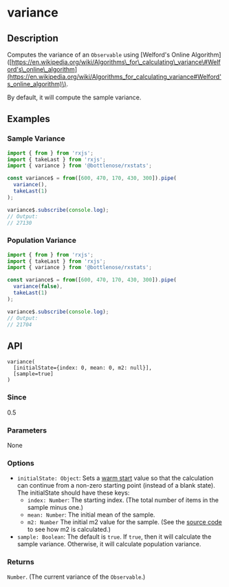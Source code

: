 # variance

## Description

Computes the variance of an `Observable` using \[Welford's Online Algorithm\]\([https://en.wikipedia.org/wiki/Algorithms\_for\_calculating\_variance\#Welford's\_online\_algorithm](https://en.wikipedia.org/wiki/Algorithms_for_calculating_variance#Welford's_online_algorithm)\).

By default, it will compute the sample variance.

## Examples

### Sample Variance

```javascript
import { from } from 'rxjs';
import { takeLast } from 'rxjs';
import { variance } from '@bottlenose/rxstats';

const variance$ = from([600, 470, 170, 430, 300]).pipe(
  variance(),
  takeLast(1)
);

variance$.subscribe(console.log);
// Output:
// 27130
```

### Population Variance

```javascript
import { from } from 'rxjs';
import { takeLast } from 'rxjs';
import { variance } from '@bottlenose/rxstats';

const variance$ = from([600, 470, 170, 430, 300]).pipe(
  variance(false),
  takeLast(1)
);

variance$.subscribe(console.log);
// Output:
// 21704
```

## API

```text
variance(
  [initialState={index: 0, mean: 0, m2: null}],
  [sample=true]
)
```

### Since

0.5

### Parameters

None

### Options

* `initialState: Object`: Sets a [warm start](https://app.gitbook.com/@brianbuccaneer/s/rxjs-stats/guides/warmstarts) value so that the calculation can continue from a non-zero starting point \(instead of a blank state\). The initialState should have these keys:
  * `index: Number`: The starting index. \(The total number of items in the sample minus one.\)
  * `mean: Number`: The initial mean of the sample.
  * `m2: Number` The initial m2 value for the sample.  \(See the [source code](https://github.com/buccaneerai/rxjs-stats/blob/operators/variance.js) to see how m2 is calculated.\)
* `sample: Boolean`: The default is `true`. If `true`, then it will calculate the sample variance. Otherwise, it will calculate population variance.

### Returns

`Number`. \(The current variance of the `Observable`.\)

